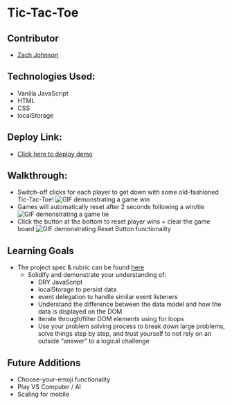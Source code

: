 # Tic-Tac-Toe

## Contributor
* [Zach Johnson](https://github.com/zachjjohns)

## Technologies Used:
* Vanilla JavaScript
* HTML
* CSS
* localStorage

## Deploy Link:
* [Click here to deploy demo](https://zachjjohns.github.io/tictactoe/)

## Walkthrough:
* Switch-off clicks for each player to get down with some old-fashioned Tic-Tac-Toe!
  ![GIF demonstrating a game win](https://media.giphy.com/media/HYrcOwpvRrsEbrZR5V/giphy.gif)
* Games will automatically reset after 2 seconds following a win/tie
  ![GIF demonstrating a game tie](https://media.giphy.com/media/OVTLRcCqG3oNphv1jE/giphy.gif)
* Click the button at the bottom to reset player wins + clear the game board
  ![GIF demonstrating Reset Button functionality](https://media.giphy.com/media/hsmXrOXsG5ri24pDlG/giphy.gif)

## Learning Goals
* The project spec & rubric can be found [here](https://frontend.turing.io/projects/module-1/tic-tac-toe-solo.html)
  * Solidify and demonstrate your understanding of:
    * DRY JavaScript
    * localStorage to persist data
    * event delegation to handle similar event listeners
    * Understand the difference between the data model and how the data is displayed on the DOM
    * Iterate through/filter DOM elements using for loops
    * Use your problem solving process to break down large problems, solve things step by step, and trust yourself to not rely on an outside “answer” to a logical challenge

## Future Additions
* Choose-your-emoji functionality
* Play VS Computer / AI
* Scaling for mobile